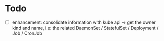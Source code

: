 # Todo

* [ ] enhancement: consolidate information with kube api => get the owner kind and name, i.e: the related DaemonSet / StatefulSet / Deployment / Job / CronJob
